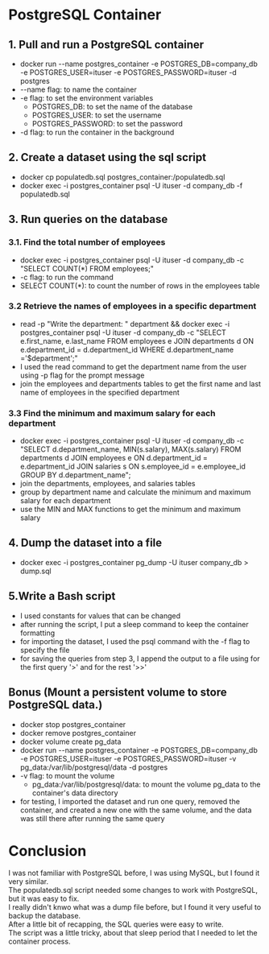 # PostgreSQL Container

## 1. Pull and run a PostgreSQL container

- docker run --name postgres_container -e POSTGRES_DB=company_db -e POSTGRES_USER=ituser -e POSTGRES_PASSWORD=ituser -d postgres
- --name flag: to name the container
- -e flag: to set the environment variables
  - POSTGRES_DB: to set the name of the database
  - POSTGRES_USER: to set the username
  - POSTGRES_PASSWORD: to set the password
- -d flag: to run the container in the background

## 2. Create a dataset using the sql script

- docker cp populatedb.sql postgres_container:/populatedb.sql
- docker exec -i postgres_container psql -U ituser -d company_db -f populatedb.sql

## 3. Run queries on the database

### 3.1. Find the total number of employees

- docker exec -i postgres_container psql -U ituser -d company_db -c "SELECT COUNT(*) FROM employees;"
- -c flag: to run the command
- SELECT COUNT(*): to count the number of rows in the employees table

### 3.2 Retrieve the names of employees in a specific department


- read -p "Write the department: " department && docker exec -i postgres_container psql -U ituser -d company_db -c "SELECT e.first_name, e.last_name FROM employees e JOIN departments d ON e.department_id = d.department_id WHERE d.department_name ='$department';"
- I used the read command to get the department name from the user using -p flag for the prompt message
- join the employees and departments tables to get the first name and last name of employees in the specified department

### 3.3 Find the minimum and maximum salary for each department

- docker exec -i postgres_container psql -U ituser -d company_db -c "SELECT d.department_name, MIN(s.salary), MAX(s.salary) FROM departments d JOIN employees e ON d.department_id = e.department_id JOIN salaries s ON s.employee_id = e.employee_id GROUP BY d.department_name";
- join the departments, employees, and salaries tables
- group by department name and calculate the minimum and maximum salary for each department
- use the MIN and MAX functions to get the minimum and maximum salary

## 4. Dump the dataset into a file

- docker exec -i postgres_container pg_dump -U ituser company_db > dump.sql

## 5.Write a Bash script

- I used constants for values that can be changed
- after running the script, I put a sleep command to keep the container formatting
- for importing the dataset, I used the psql command with the -f flag to specify the file
- for saving the queries from step 3, I append the output to a file using for the first query '>' and for the rest '>>'

## Bonus (Mount a persistent volume to store PostgreSQL data.)

- docker stop postgres_container
- docker remove postgres_container
- docker volume create pg_data
- docker run --name postgres_container -e POSTGRES_DB=company_db -e POSTGRES_USER=ituser -e POSTGRES_PASSWORD=ituser -v pg_data:/var/lib/postgresql/data -d postgres
- -v flag: to mount the volume
  - pg_data:/var/lib/postgresql/data: to mount the volume pg_data to the container's data directory
- for testing, I imported the dataset and run one query, removed the container, and created a new one with the same volume, and the data was still there after running the same query

# Conclusion

I was not familiar with PostgreSQL before, I was using MySQL, but I found it very similar.\
The populatedb.sql script needed some changes to work with PostgreSQL, but it was easy to fix.\
I really didn't knwo what was a dump file before, but I found it very useful to backup the database.\
After a little bit of recapping, the SQL queries were easy to write.\
The script was a little tricky, about that sleep period that I needed to let the container process.
